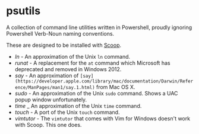 psutils
=======

A collection of command line utilities written in Powershell, proudly ignoring Powershell Verb-Noun naming conventions.

These are designed to be installed with [Scoop](http://scoop.sh).

* *ln* - An approximation of the Unix `ln` command.
* *runat* - A replacement for the `at` command which Microsoft has deprecated and removed in Windows 2012.
* *say* - An approximation of `[say](https://developer.apple.com/library/mac/documentation/Darwin/Reference/ManPages/man1/say.1.html)` from Mac OS X.
* *sudo* - An approximation of the Unix `sudo` command. Shows a UAC popup window unfortunately.
* *time* _ An approximation of the Unix `time` command.
* *touch* - A port of the Unix `touch` command.
* *vimtutor* - The `vimtutor` that comes with Vim for Windows doesn't work with Scoop. This one does.
